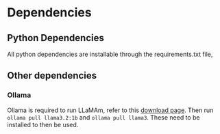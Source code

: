 # Dependencies
## Python Dependencies
All python dependencies are installable through the requirements.txt file,
## Other dependencies
### Ollama
Ollama is required to run LLaMAm, refer to this [download page](https://ollama.com/download).
Then run `ollama pull llama3.2:1b` and `ollama pull llama3`. These need to be installed to then be used.
